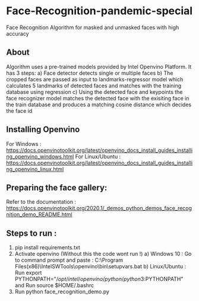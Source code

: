 # Face-Recognition-pandemic-special
Face Recognition Algorithm for masked and unmasked faces with high accuracy
## About
Algorithm uses a pre-trained models provided by Intel Openvino Platform. It has 3 steps:
a) Face detector detects single or multiple faces 
b) The cropped faces are passed as input to landmarks-regressor model which calculates 5 landmarks of detected faces and matches with the training database using regression
c) Using the detected face and keypoints the face recognizer model matches the detected face with the exisiting face in the train database and produces a matching cosine distance which decides the face id
## Installing Openvino
For Windows : https://docs.openvinotoolkit.org/latest/openvino_docs_install_guides_installing_openvino_windows.html
For Linux/Ubuntu : https://docs.openvinotoolkit.org/latest/openvino_docs_install_guides_installing_openvino_linux.html
## Preparing the face gallery:
Refer to the documentation : https://docs.openvinotoolkit.org/2020.1/_demos_python_demos_face_recognition_demo_README.html
## Steps to run : 
1. pip install requirements.txt
2. Activate openvino (Without this the code wont run !)
   a) Windows 10 : Go to command prompt and paste : C:\Program Files(x86)\IntelSWTools\openvino\bin\setupvars.bat
   b) Linux/Ubuntu : Run export PYTHONPATH="$/opt/intel/openvino/python/python3:$PYTHONPATH" and Run source $HOME/.bashrc
3. Run python face_recognition_demo.py 
